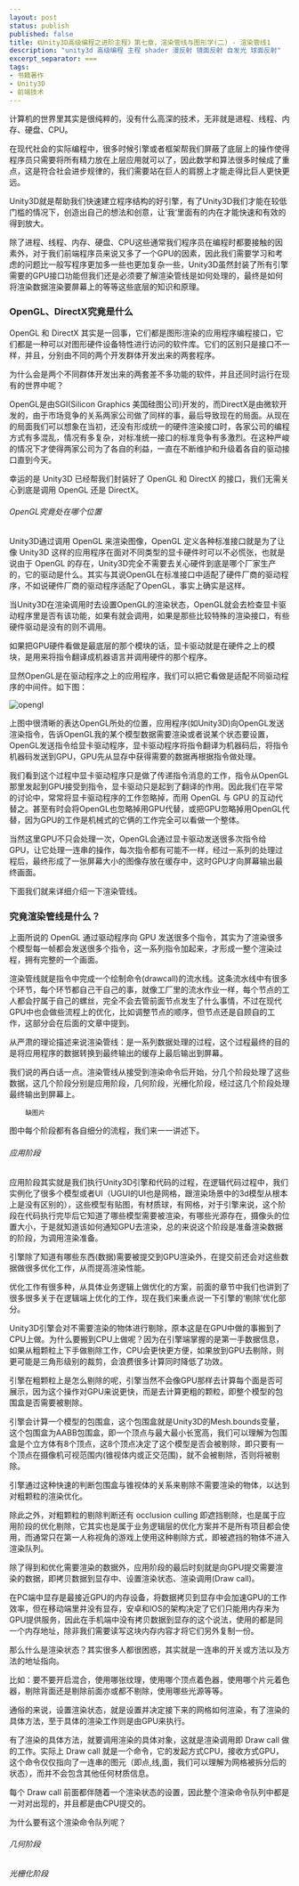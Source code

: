 ```yaml
---
layout: post
status: publish
published: false
title: 《Unity3D高级编程之进阶主程》第七章，渲染管线与图形学(二) - 渲染管线1
description: "unity3d 高级编程 主程 shader 漫反射 镜面反射 自发光 球面反射"
excerpt_separator: ===
tags:
- 书籍著作
- Unity3D
- 前端技术
---
```


计算机的世界里其实是很纯粹的，没有什么高深的技术，无非就是进程、线程、内存、硬盘、CPU。

在现代社会的实际编程中，很多时候引擎或者框架帮我们屏蔽了底层上的操作使得程序员只需要将所有精力放在上层应用就可以了，因此数学和算法很多时候成了重点，这是符合社会进步规律的，我们需要站在巨人的肩膀上才能走得比巨人更快更远。

Unity3D就是帮助我们快速建立程序结构的好引擎，有了Unity3D我们才能在较低门槛的情况下，创造出自己的想法和创意，让’我‘里面有的内在才能快速和有效的得到放大。

除了进程、线程、内存、硬盘、CPU这些通常我们程序员在编程时都要接触的因素外，对于我们前端程序员来说又多了一个GPU的因素，因此我们需要学习和考虑的问题比一般写程序更加多一些也更加复杂一些，Unity3D虽然封装了所有引擎需要的GPU接口功能但我们还是必须要了解渲染管线是如何处理的，最终是如何将渲染数据渲染要屏幕上的等等这些底层的知识和原理。

### OpenGL、DirectX究竟是什么

OpenGL 和 DirectX 其实是一回事，它们都是图形渲染的应用程序编程接口，它们都是一种可以对图形硬件设备特性进行访问的软件库。它们的区别只是接口不一样，并且，分别由不同的两个开发群体开发出来的两套程序。

为什么会是两个不同群体开发出来的两套差不多功能的软件，并且还同时运行在现有的世界中呢？

OpenGL是由SGI(Silicon Graphics 美国硅图公司)开发的，而DirectX是由微软开发的，由于市场竞争的关系两家公司做了同样的事，最后导致现在的局面。从现在的局面我们可以想象在当初，还没有形成统一的硬件渲染接口时，各家公司的编程方式有多混乱，情况有多复杂，对标准统一接口的标准竞争有多激烈。在这种严峻的情况下才使得两家公司为了各自的利益，一直在不断维护和升级着各自的驱动接口直到今天。

幸运的是 Unity3D 已经帮我们封装好了 OpenGL 和 DirectX 的接口，我们无需关心到底是调用 OpenGL 还是 DirectX。

###### OpenGL究竟处在哪个位置

Unity3D通过调用 OpenGL 来渲染图像，OpenGL 定义各种标准接口就是为了让像 Unity3D 这样的应用程序在面对不同类型的显卡硬件时可以不必慌张，也就是说由于 OpenGL 的存在，Unity3D完全不需要去关心硬件到底是哪个厂家生产的，它的驱动是什么。其实与其说OpenGL在标准接口中适配了硬件厂商的驱动程序，不如说硬件厂商的驱动程序适配了OpenGL，事实上确实是这样。

当Unity3D在渲染调用时去设置OpenGL的渲染状态，OpenGL就会去检查显卡驱动程序里是否有该功能，如果有就会调用，如果是那些比较特殊的渲染接口，有些硬件驱动是没有的则不调用。

如果把GPU硬件看做是最底层的那个模块的话，显卡驱动就是在硬件之上的模块，是用来将指令翻译成机器语言并调用硬件的那个程序。

显然OpenGL是在驱动程序之上的应用程序，我们可以把它看做是适配不同驱动程序的中间件。如下图：

![opengl](/assets/book/7/render-pipeline1.png)

上图中很清晰的表达OpenGL所处的位置，应用程序(如Unity3D)向OpenGL发送渲染指令，告诉OpenGL我的某个模型数据需要渲染或者说某个状态要设置，OpenGL发送指令给显卡驱动程序，显卡驱动程序将指令翻译为机器码后，将指令机器码发送到GPU，GPU先从显存中获得需要的数据再根据指令做处理。

我们看到这个过程中显卡驱动程序只是做了传递指令消息的工作，指令从OpenGL那里发起到GPU接受到指令，显卡驱动只是起到了翻译的作用。因此我们在平常的讨论中，常常将显卡驱动程序的工作忽略掉，而用 OpenGL 与 GPU 的互动代替之。甚至有时会将OpenGL也忽略掉用GPU代替，或把GPU忽略掉用OpenGL代替，因为GPU的工作是机械式的它俩的工作完全可以看做一个整体。

当然这里GPU不只会处理一次，OpenGL会通过显卡驱动发送很多次指令给GPU，让它处理一连串的操作，每次指令都有可能不一样，经过一系列的处理过程后，最终形成了一张屏幕大小的图像存放在缓存中，这时GPU才向屏幕输出最终画面。

下面我们就来详细介绍一下渲染管线。

### 究竟渲染管线是什么？

上面所说的 OpenGL 通过驱动程序向 GPU 发送很多个指令，其实为了渲染很多个模型每一帧都会发送很多个指令，这一系列指令加起来，才形成一整个渲染过程，拥有完整的一个画面。

渲染管线就是指令中完成一个绘制命令(drawcall)的流水线。这条流水线中有很多个环节，每个环节都自己干自己的事，就像工厂里的流水作业一样，每个节点的工人都会拧属于自己的螺丝，完全不会去管前面节点发生了什么事情，不过在现代GPU中也会做些流程上的优化，比如调整节点的顺序，但节点还是自顾自的工作，这部分会在后面的文章中提到。

从严肃的理论描述来说渲染管线：是一系列数据处理的过程，这个过程最终的目的是将应用程序的数据转换到最终输出的缓存上最后输出到屏幕。

我们说的再白话一点。渲染管线从接受到渲染命令后开始，分几个阶段处理了这些数据，这几个阶段分别是应用阶段，几何阶段，光栅化阶段，经过这几个阶段处理最终输出到屏幕上。

		缺图片

图中每个阶段都有各自细分的流程，我们来一一讲述下。

###### 应用阶段

应用阶段其实就是我们执行Unity3D引擎和代码的过程，在逻辑代码过程中，我们实例化了很多个模型或者UI（UGUI的UI也是网格，跟渲染场景中的3d模型从根本上是没有区别的），这些模型有贴图，有材质球，有网格，对于引擎来说，这个阶段在代码执行完毕后它知道了哪些模型需要被渲染，有哪些光源存在，摄像头的位置大小，于是就知道该如何通知GPU去渲染，总的来说这个阶段是准备渲染数据的阶段，为调用渲染准备。

引擎除了知道有哪些东西(数据)需要被提交到GPU渲染外，在提交前还会对这些数据做很多优化工作，从而提高渲染性能。

优化工作有很多种，从具体业务逻辑上做优化的方案，前面的章节中我们也讲到了很多很多关于在逻辑端上优化的工作，现在我们来重点说一下引擎的‘剔除’优化部分。

Unity3D引擎会对不需要渲染的物体进行剔除，原本这是在GPU中做的事搬到了CPU上做。为什么要搬到CPU上做呢？因为在引擎端掌握的是第一手数据信息，如果从粗颗粒上下手做剔除工作，CPU会更快更方便，如果放到GPU去剔除，则更可能是三角形级别的裁剪，会浪费很多计算同时降低了功效。

引擎在粗颗粒上是怎么剔除的呢，引擎当然不会像GPU那样去计算每个面是否可展示，因为这个操作对GPU来说更快，而是去计算更粗的颗粒，即整个模型的包围盒是否需要被剔除。

引擎会计算一个模型的包围盒，这个包围盒就是Unity3D的Mesh.bounds变量，这个包围盒为AABB包围盒，即一个顶点与最大最小长宽高，我们可以理解为包围盒是个立方体有8个顶点，这8个顶点决定了这个模型是否会被剔除，即只要有一个顶点在摄像机可视范围内(锥视体内或正交范围)，就不会被剔除，否则将被剔除。

引擎通过这种快速的判断包围盒与锥视体的关系来剔除不需要渲染的物体，以达到对粗颗粒的渲染优化。

除此之外，对粗颗粒的剔除判断还有 occlusion culling 即遮挡剔除，也是属于应用阶段的优化剔除，它其实也是属于业务逻辑层的优化方案并不是所有项目都会使用，而通常只在第一人称视角的游戏上使用这种剔除方式，即被遮挡的物体不进入渲染队列。

除了得到和优化需要渲染的数据外，应用阶段的最后时刻就是向GPU提交需要渲染的数据，即拷贝数据到显存中、设置渲染状态、渲染调用(Draw call)。

在PC端中显存是最接近GPU的内存设备，将数据拷贝到显存中会加速GPU的工作效率，但在移动端里并没有显存，安卓和IOS的架构决定了它们只能用内存来为GPU提供服务，因此在手机端中没有拷贝数据到显存的这个说法，使用的都是同一个内存地址，除非我们需要读写这块内存内容才将它们另外复制一份。

那么什么是渲染状态？其实很多人都很困惑，其实就是一连串的开关或方法以及方法的地址指向。

比如：要不要开启混合，使用哪张纹理，使用哪个顶点着色器，使用哪个片元着色器，剔除背面还是剔除前面亦或都不剔除，使用哪些光源等等。

通俗的来说，设置渲染状态，就是设置并决定接下来的网格如何渲染，有了渲染的具体方法，至于具体的渲染工作则是由GPU来执行。

有了渲染的具体方法，就要调用渲染的具体对象，这就是渲染调用即 Draw call 做的工作。实际上 Draw call 就是一个命令，它的发起方式CPU，接收方式GPU，这个命令仅仅指向了一连串的图元（即点,线,面，我们可以理解为网格被拆分后的状态），而并不会包含其他任何材质信息。

每个 Draw call 前面都伴随着一个渲染状态的设置，因此整个渲染命令队列中都是一对对出现的，并且都是由CPU提交的。

为什么要有这个渲染命令队列呢？

###### 几何阶段



###### 光栅化阶段

